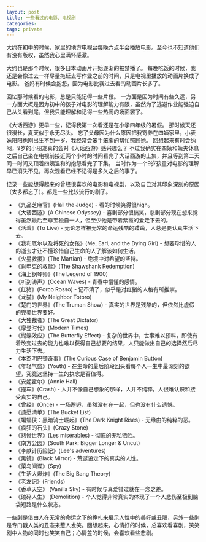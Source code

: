 ```yaml
---
layout: post
title: 一些看过的电影、电视剧
categories:
tags: private
---
```


<!-- 这篇blog的目的并非是试图评价什么是好的电影电视剧，而是仅仅从个人经历的角度，记录自己看过的欣赏的一些剧作。 -->

大约在初中的时候，家里的地方电视台每晚六点半会播放电影。至今也不知道他们有没有版权，虽然我心里满怀感激。

大约也是那个时候，很多日本动画片开始逐渐的被禁播了。
每晚吃饭的时候，我还是会像过去一样尽量拖延去写作业之前的时间，只是电视里播放的动画片换成了电影。
爸妈有时候会抱怨，因为电影比我过去看的动画片长多了。

回忆那时候看的电影，总是只能记得一些片段。
一方面是因为时间有些久远，另一方面大概是因为初中的孩子对电影的理解能力有限，虽然为了逃避作业能强迫自己从头看到尾，但我只能理解和记得一些热闹的场面罢了。

《大话西游》更早一些，记得我第一次看还是在小学四年级的暑假。
那时候天还很漫长，夏天似乎永无尽头。
忘了父母因为什么原因把我寄养在四姨家里，小表妹阳阳也刚出生不到一岁，我经常会笨手笨脚的帮忙照顾她。
回想起来有时会纳闷，9岁的小朋友真的会对《大话西游》感兴趣么？
不过我确实在四姨和姨夫休息之后自己坐在电视前接近两个小时的时间看完了大话西游的上集，并且等到第二天同一时间又顶着四姨温和的抱怨看完了下集。
当时作为一个9岁孩童对电影的理解早已消失不见，再次观看已经不记得是多久之后的事了。

记录一些能想得起来的曾经很喜欢的电影和电视剧，以及自己对其印象深刻的原因（太多都忘了）。都是一些比较流行的剧了。

* 《九品芝麻官》(Hail the Judge) - 看的时候笑得很high。
* 《大话西游》(A Chinese Odyssey) - 喜剧部分很搞笑，悲剧部分现在想来觉得虽然最后至尊宝独自一人，但至少他是带着紫霞的爱走下去的。
* 《活着》(To Live) - 无论怎样被无常的命运残酷的蹂躏，人总是要认真生活下去。
* 《我和厄尔以及将死的女孩》(Me, Earl, and the Dying Girl) - 想要珍惜的人的逝去才让不懂珍惜自己生命的人了解该如何生活。
* 《火星救援》(The Martian) - 绝境中对希望的坚持。
* 《肖申克的救赎》(The Shawshank Redemption)
* 《海上钢琴师》(The Legend of 1900)
* 《听到涛声》(Ocean Waves) - 青春中懵懂的感情。
* 《红猪》(Porco Rosso) - 记不清了，似乎是对红猪的人格有所推崇。
* 《龙猫》(My Neighbor Totoro)
* 《楚门的世界》(The Truman Show) - 真实的世界是残酷的，但依然比虚假的完美世界要好。
* 《大独裁者》(The Great Dictator)
* 《摩登时代》(Modern Times)
* 《蝴蝶效应》(The Butterfly Effect) - 复杂的世界中，世事难以预料，即使有着改变过去的能力也难以获得自己想要的结果，人只能做出自己的选择然后尽力生活下去。
* 《本杰明巴顿奇事》(The Curious Case of Benjamin Button)
* 《年轻气盛》(Youth) - 在生命的最后阶段回头看每个人一生中最深刻的欲望，究竟这坚持一生的执念是否值得。
* 《安妮霍尔》(Annie Hall)
* 《撞车》(Crash) - 人并不像自己想象的那样，人并不纯粹，人很难认识和接受真实的自己。
* 《曾经》(Once) - 一场邂逅，虽然没有在一起，但也没有什么遗憾。
* 《遗愿清单》(The Bucket List)
* 《蝙蝠侠：黑暗骑士崛起》(The Dark Knight Rises) - 无缘由的纯粹的恶。
* 《疯狂的石头》(Crazy Stone)
* 《悲惨世界》(Les misérables) - 彻底的无私牺牲。
* 《南方公园》(South Park: Bigger Longer & Uncut)
* 《李献计历险记》(Lee's adventures)
* 《黑镜》(Black Mirror) - 荒诞设定下的真实的人性。
* 《菜鸟间谍》(Spy)
* 《生活大爆炸》(The Big Bang Theory)
* 《老友记》(Friends)
* 《香草天空》 (Vanilla Sky) - 有时候与真爱错过就在一念之差。
* 《破碎人生》 (Demolition) - 个人觉得非常真实的体现了一个人悲伤至极到脑袋短路是什么状态。

<!-- 还有一些个人喜欢的Stand Up Comedian，比如George Carlin, Ricky Gervais, Russell Peters, Bill Burr等等。 -->

一些剧是借由人在无常的命运之下的挣扎来展示人性中的美好或丑陋，另外一些剧是专门戳人类的丑态来惹人发笑。回想起来，心情好的时候，总喜欢看喜剧，笑笑剧中人物的同时也笑笑自己；心情差的时候，会喜欢看些悲剧。
